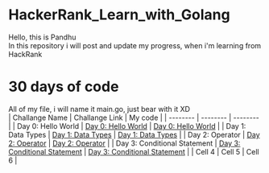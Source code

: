 # HackerRank_Learn_with_Golang

Hello, this is Pandhu <br>
In this repository i will post and update my progress, when i'm learning from HackRank

# 30 days of code

All of my file, i will name it main.go, just bear with it XD <br>
| Challange Name | Challange Link | My code |
| -------- | -------- | -------- |
| Day 0: Hello World | [Day 0: Hello World](https://www.hackerrank.com/challenges/30-hello-world/problem)   | [Day 0: Hello World](https://github.com/pandhu-picahyo/HackerRank_Learn_with_Golang/blob/master/30%20days%20challange/Day%200%20Hello%20World/main.go)   |
| Day 1: Data Types  | [Day 1: Data Types](https://www.hackerrank.com/challenges/30-data-types/problem?h_r=email&unlock_token=f4543f9db492fe672dfb121c3a42daff622b4cc2&utm_campaign=30_days_of_code_continuous&utm_medium=email&utm_source=daily_reminder)  | [Day 1: Data Types](https://github.com/pandhu-picahyo/HackerRank_Learn_with_Golang/blob/master/30%20days%20challange/Day%201%20Data%20Type/main.go)   |
| Day 2: Operator   | [Day 2: Operator](https://www.hackerrank.com/challenges/30-operators/problem)   | [Day 2: Operator](https://github.com/pandhu-picahyo/HackerRank_Learn_with_Golang/blob/master/30%20days%20challange/Day%202%20Operators/main.go)   |
| Day 3: Conditional Statement   | [Day 3: Conditional Statement](https://www.hackerrank.com/challenges/30-conditional-statements/problem)   | [Day 3: Conditional Statement](https://github.com/pandhu-picahyo/HackerRank_Learn_with_Golang/blob/master/30%20days%20challange/Day%203%20Conditional%20Statement/main.go)   |
| Cell 4   | Cell 5   | Cell 6   |
